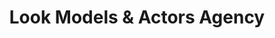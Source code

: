 ---
title: "Look Models & Actors Agency"
url: /bethlehem/look-models-und-actors-agency/
shop: Allgemein
---